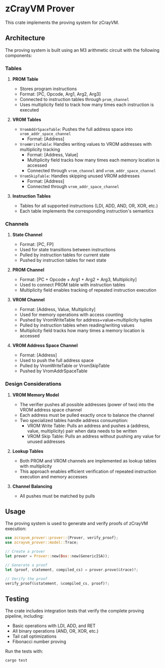# zCrayVM Prover

This crate implements the proving system for zCrayVM.

## Architecture

The proving system is built using an M3 arithmetic circuit with the following components:

### Tables

1. **PROM Table**
   - Stores program instructions
   - Format: [PC, Opcode, Arg1, Arg2, Arg3]
   - Connected to instruction tables through `prom_channel`
   - Uses multiplicity field to track how many times each instruction is executed

2. **VROM Tables**
   - `VromAddrSpaceTable`: Pushes the full address space into `vrom_addr_space_channel`
     - Format: [Address]
   - `VromWriteTable`: Handles writing values to VROM addresses with multiplicity tracking
     - Format: [Address, Value]
     - Multiplicity field tracks how many times each memory location is accessed
     - Connected through `vrom_channel` and `vrom_addr_space_channel`
   - `VromSkipTable`: Handles skipping unused VROM addresses
     - Format: [Address]
     - Connected through `vrom_addr_space_channel`
3. **Instruction Tables**
   - Tables for all supported instructions (LDI, ADD, AND, OR, XOR, etc.)
   - Each table implements the corresponding instruction's semantics

### Channels

1. **State Channel**
   - Format: [PC, FP]
   - Used for state transitions between instructions
   - Pulled by instruction tables for current state
   - Pushed by instruction tables for next state

2. **PROM Channel**
   - Format: [PC + Opcode + Arg1 + Arg2 + Arg3, Multiplicity]
   - Used to connect PROM table with instruction tables
   - Multiplicity field enables tracking of repeated instruction execution

3. **VROM Channel**
   - Format: [Address, Value, Multiplicity]
   - Used for memory operations with access counting
   - Pushed by VromWriteTable for address+value+multiplicity tuples
   - Pulled by instruction tables when reading/writing values
   - Multiplicity field tracks how many times a memory location is accessed

4. **VROM Address Space Channel**
   - Format: [Address]
   - Used to push the full address space
   - Pulled by VromWriteTable or VromSkipTable
   - Pushed by VromAddrSpaceTable

### Design Considerations

1. **VROM Memory Model**
   - The verifier pushes all possible addresses (power of two) into the VROM address space channel
   - Each address must be pulled exactly once to balance the channel
   - Two specialized tables handle address consumption:
     - VROM Write Table: Pulls an address and pushes a (address, value, multiplicity) pair when data needs to be written
     - VROM Skip Table: Pulls an address without pushing any value for unused addresses

2. **Lookup Tables**
   - Both PROM and VROM channels are implemented as lookup tables with multiplicity
   - This approach enables efficient verification of repeated instruction execution and memory accesses

3. **Channel Balancing**
   - All pushes must be matched by pulls

## Usage

The proving system is used to generate and verify proofs of zCrayVM execution:

```rust
use zcrayvm_prover::prover::{Prover, verify_proof};
use zcrayvm_prover::model::Trace;

// Create a prover
let prover = Prover::new(Box::new(GenericISA));

// Generate a proof
let (proof, statement, compiled_cs) = prover.prove(&trace)?;

// Verify the proof
verify_proof(&statement, &compiled_cs, proof)?;
```

## Testing

The crate includes integration tests that verify the complete proving pipeline, including:

- Basic operations with LDI, ADD, and RET
- All binary operations (AND, OR, XOR, etc.)
- Tail call optimizations
- Fibonacci number proving

Run the tests with:
```bash
cargo test
```
